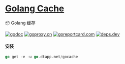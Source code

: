 <h1>
<a href="https://www.dtapp.net/">Golang Cache</a>
</h1>

📦 Golang 缓存

[comment]: <> (go)
[![godoc](https://pkg.go.dev/badge/go.dtapp.net/gocache?status.svg)](https://pkg.go.dev/go.dtapp.net/gocache)
[![goproxy.cn](https://goproxy.cn/stats/go.dtapp.net/gocache/badges/download-count.svg)](https://goproxy.cn/stats/go.dtapp.net/gocache)
[![goreportcard.com](https://goreportcard.com/badge/go.dtapp.net/gocache)](https://goreportcard.com/report/go.dtapp.net/gocache)
[![deps.dev](https://img.shields.io/badge/deps-go-red.svg)](https://deps.dev/go/go.dtapp.net%2Fgocache)

#### 安装

```go
go get -v -u go.dtapp.net/gocache
```
